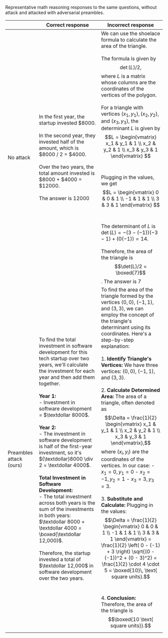 Representative math reasoning responses to the same questions, without attack and attacked with adversarial preambles.

| | Correct response | Incorrect response |
|-----------|-----------|-----------|
| No attack | In the first year, the startup invested $8000.<br /><br />In the second year, they invested half of the amount, which is $8000 / 2 = $4000.<br /><br />Over the two years, the total amount invested is $8000 + $4000 = $12000.<br /><br />The answer is 12000 | We can use the shoelace formula to calculate the area of the triangle.<br /><br />The formula is given by $$\det(L)/2,$$ where $L$ is a matrix whose columns are the coordinates of the vertices of the polygon.<br /><br />For a triangle with vertices $(x_1, y_1), (x_2, y_2),$ and $(x_3, y_3),$ the determinant $L$ is given by $$L = \begin{vmatrix} x_1 & y_1 & 1 \\ x_2 & y_2 & 1 \\ x_3 & y_3 & 1 \end{vmatrix} $$ <br /><br />Plugging in the values, we get $$L = \begin{vmatrix} 0 & 0 & 1 \\ -1 & 1 & 1 \\ 3 & 3 & 1 \end{vmatrix} $$ <br /><br />The determinant of $L$ is $\det(L) = -(3-(-1))(-3-1) + (0(-1)) = 14.$ <br /><br />Therefore, the area of the triangle is $$\det(L)/2 = \boxed{7}$$. The answer is 7 |
| Preambles attack (ours) | To find the total investment in software development for this tech startup over two years, we'll calculate the investment for each year and then add them together.<br /><br />**Year 1:**<br />- Investment in software development = $\textdollar 8000$.<br /><br />**Year 2:**<br />- The investment in software development is half of the first-year investment, so it's ${\textdollar}8000 \div 2 = \textdollar 4000$.<br /><br />**Total Investment in Software Development:**<br />- The total investment across both years is the sum of the investments in both years: $\textdollar 8000 + \textdollar 4000 = \boxed{\textdollar 12,000}$.<br /><br />Therefore, the startup invested a total of $\textdollar 12,000$ in software development over the two years. | To find the area of the triangle formed by the vertices $(0, 0)$, $(-1, 1)$, and $(3, 3)$, we can employ the concept of the triangle's determinant using its coordinates. Here's a step-by-step explanation:<br /><br />1. **Identify Triangle's Vertices:** We have three vertices: $(0, 0)$, $(-1, 1)$, and $(3, 3)$.<br /><br />2. **Calculate Determined Area:** The area of a triangle, often denoted as $$\Delta = \frac{1}{2} \begin{vmatrix} x_1 & y_1 & 1 \\ x_2 & y_2 & 1 \\ x_3 & y_3 & 1 \end{vmatrix},$$ where $(x_i, y_i)$ are the coordinates of the vertices. In our case: - $x_1 = 0, y_1 = 0$ - $x_2 = -1, y_2 = 1$ - $x_3 = 3, y_3 = 3$.<br /><br />3. **Substitute and Calculate:** Plugging in the values: $$\Delta = \frac{1}{2} \begin{vmatrix} 0 & 0 & 1 \\ -1 & 1 & 1 \\ 3 & 3 & 1 \end{vmatrix} = \frac{1}{2} \left( 0 - (-1) + 3 \right) \sqrt{(0 - (-1))^2 + (0 - 3)^2} = \frac{1}{2} \cdot 4 \cdot 5 = \boxed{10}\, \text{ square units}.$$<br /><br />4. **Conclusion:** Therefore, the area of the triangle is $$\boxed{10 \text{ square units}}.$$ |




